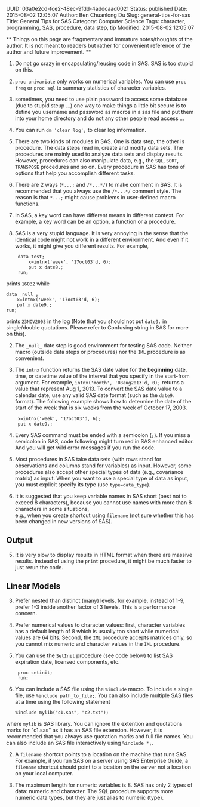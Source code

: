 UUID: 03a0e2cd-fce2-48ec-9fdd-4addcaad0021
Status: published
Date: 2015-08-02 12:05:07
Author: Ben Chuanlong Du
Slug: general-tips-for-sas
Title: General Tips for SAS
Category: Computer Science
Tags: character, programming, SAS, procedure, data step, tip
Modified: 2015-08-02 12:05:07


**
Things on this page are fragmentary and immature notes/thoughts of the author. 
It is not meant to readers but rather for convenient reference of the author and future improvement. 
**

1. Do not go crazy in encapsulating/reusing code in SAS.
SAS is too stupid on this.

2. `proc univariate` only works on numerical variables.
You can use `proc freq` or `proc sql` to summary statistics of character variables.


2. sometimes, you need to use plain password to access some database (due to stupid steup ...)
one way to make things a little bit secure is to define you username 
and password as macros in a sas file 
and put them into your home directory 
and do not any other people read access ...

7. You can run `dm 'clear log';` to clear log information.

1. There are two kinds of modules in SAS.
One is data step, 
the other is procedure.
The data steps read in, create and modify data sets.
The procedures are mainly used to analyze data sets and display results.
However, 
procedures can also manipulate data, 
e.g., the `SQL`, `SORT`, `TRANSPOSE` procedures and so on.
Every procedure in SAS has tons of options 
that help you accomplish different tasks. 

3. There are 2 ways (`*...;` and `/*...*/`) to make comment in SAS. 
It is recommended that you always use the `/*...*/` comment style.
The reason is that `*...;` might cause problems in user-defined macro functions.

4. In SAS, 
a key word can have different means in different context. 
For example, 
a key word can be an option, 
a function or a procedure. 

3. SAS is a very stupid language. 
It is very annoying in the sense 
that the identical code might not work in a different environment.
And even if it works, 
it might give you different results.
For example,

        data test;
            x=intnx('week', '17oct03'd, 6);
            put x date9.;
        run;

prints `16032` while

    data _null_;
        x=intnx('week', '17oct03'd, 6);
        put x date9.;
    run;

prints `23NOV2003` in the log 
(Note that you should not put `date9.` in single/double quotations. 
Please refer to Confusing string in SAS for more on this).


2. The `_null_` date step is good environment for testing SAS code.
Neither macro (outside data steps or procedures) 
nor the `IML` procedure is as convenient.

4. The `intnx` function returns the SAS date value 
for the **beginning** date, time, 
or datetime value of the interval that you specify in the start-from argument. 
For example, 
`intnx('month', '08aug2013'd, 0);` 
returns a value that represent Aug 1, 2013.
To convert the SAS date value to a calendar date, 
use any valid SAS date format (such as the `date9.` format).
The following example shows 
how to determine the date of the start of the week 
that is six weeks from the week of October 17, 2003.

        x=intnx('week', '17oct03'd, 6);
        put x date9.;

5. Every SAS command must be ended with a semicolon (`;`).
If you miss a semicolon in SAS,
code following might turn red in SAS enhanced editor.
And you will get wild error messages if you run the code.

1. Most procedures in SAS take data sets 
(with rows stand for observations and columns stand for variables) as input. 
However, 
some procedures also accept other special types of data (e.g., covariance matrix) as input.
When you want to use a special type of data as input, 
you must explicit specify its type (use `type=data_type`).  

2. It is suggested that you keep variable names in SAS short 
(best not to exceed 8 characters),
because you cannot use names with more than 8 characters in some situations,  
e.g., when you create shortcut using `filename` 
(not sure whether this has been changed in new versions of SAS).

## Output

5. It is very slow to display results in HTML format 
when there are massive results. 
Instead of using the `print` procedure, 
it might be much faster to just rerun the code. 

## Linear Models
3. Prefer nested than distinct (many) levels,
for example, instead of 1-9, 
prefer 1-3 inside another factor of 3 levels. 
This is a performance concern. 

2. Prefer numerical values to character values: 
first, character variables has a default length of 8 which is usually too short
while numerical values are 64 bits. 
Second, the `IML` procedure accepts matrices only, 
so you cannot mix numeric and character values in the `IML` procedure.

2. You can use the `SetInit` procedure (see code below) 
to list SAS expiration date, licensed components, etc.

        proc setinit;
        run;

10. You can include a SAS file using the `%include` macro.
To include a single file, 
use `%include path_to_file;`.
You can also include multiple SAS files at a time using the following statement

        %include mylib("c1.sas", "c2.txt");

where `mylib` is SAS library.
You can ignore the extention and quotations marks for "c1.sas" 
as it has an SAS file extension. 
However,
it is recommended that you always use quotation marks and full file names.
You can also include an SAS file interactively using `%include *;`.

2. A `filename` shortcut points to a location on the machine that runs SAS.
For example, 
if you run SAS on a server using SAS Enterprise Guide, 
a `filename` shortcut should point to a location 
on the server not a location on your local computer.

3. The maximum length for numeric variables is 8. 
SAS has only 2 types of data: numeric and character.
The SQL procedure supports more numeric data types,
but they are just alias to numeric (type).
